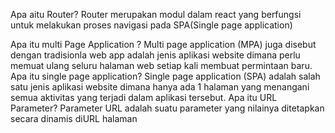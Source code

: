 Apa aitu Router?
Router merupakan modul dalam react yang berfungsi untuk melakukan proses navigasi pada SPA(Single page application)

Apa itu multi Page Application ?
Multi page application (MPA) juga disebut dengan tradisionla web app adalah jenis aplikasi website dimana perlu memuat ulang seluru halaman web setiap kali membuat permintaan baru.
Apa itu single page application?
Single page application (SPA) adalah salah satu jenis aplikasi website dimana hanya ada 1 halaman yang menangani semua aktivitas yang terjadi dalam aplikasi tersebut.
Apa itu URL Parameter?
Parameter URL adalah suatu parameter yang nilainya ditetapkan secara dinamis diURL halaman
